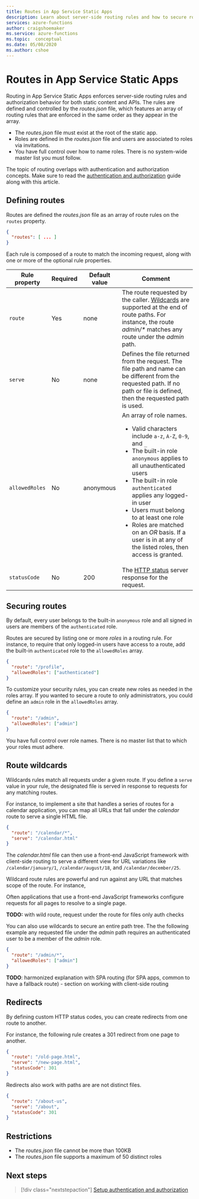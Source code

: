 ```yaml
---
title: Routes in App Service Static Apps
description: Learn about server-side routing rules and how to secure routes with roles.
services: azure-functions
author: craigshoemaker
ms.service: azure-functions
ms.topic:  conceptual
ms.date: 05/08/2020
ms.author: cshoe
---
```


# Routes in App Service Static Apps

Routing in App Service Static Apps enforces server-side routing rules and authorization behavior for both static content and APIs. The rules are defined and controlled by the _routes.json_ file, which features an array of routing rules that are enforced in the same order as they appear in the array.

- The _routes.json_ file must exist at the root of the static app.
- Roles are defined in the _routes.json_ file and users are associated to roles via invitations.
- You have full control over how to name roles. There is no system-wide master list you must follow.

The topic of routing overlaps with authentication and authorization concepts. Make sure to read the [authentication and authorization](authentication-authorization.md) guide along with this article.

## Defining routes

Routes are defined the _routes.json_ file as an array of route rules on the `routes` property.

```json
{
  "routes": [ ... ]
}
```

Each rule is composed of a route to match the incoming request, along with one or more of the optional rule properties.

| Rule property  | Required | Default value | Comment                                                      |
| -------------- | -------- | ------------- | ------------------------------------------------------------ |
| `route`        | Yes      | none          | The route requested by the caller. [Wildcards](#route-wildcards) are supported at the end of route paths. For instance, the route _admin/\*_ matches any route under the _admin_ path. |
| `serve`        | No       | none          | Defines the file returned from the request. The file path and name can be different from the requested path. If no path or file is defined, then the requested path is used. |
| `allowedRoles` | No       | anonymous     | An array of role names. <ul><li>Valid characters include `a-z`, `A-Z`, `0-9`, and `_` <li>The built-in role `anonymous` applies to all unauthenticated users <li>The built-in role `authenticated` applies any logged-in user<li>Users must belong to at least one role<li>Roles are matched on an _OR_ basis. If a user is in at any of the listed roles, then access is granted.</ul> |
| `statusCode`   | No       | 200           | The [HTTP status](https://wikipedia.org/wiki/List_of_HTTP_status_codes) server response for the request. |

## Securing routes

By default, every user belongs to the built-in `anonymous` role and all signed in users are members of the `authenticated` role.

Routes are secured by listing one or more _roles_ in a routing rule. For instance, to require that only logged-in users have access to a route, add the built-in `authenticated` role to the `allowedRoles` array.

```json
{
  "route": "/profile",
  "allowedRoles": ["authenticated"]
}
```

To customize your security rules, you can create new roles as needed in the roles array. If you wanted to secure a route to only administrators, you could define an `admin` role in the `allowedRoles` array.

```json
{
  "route": "/admin",
  "allowedRoles": ["admin"]
}
```

You have full control over role names. There is no master list that to which your roles must adhere.

## Route wildcards

Wildcards rules match all requests under a given route. If you define a `serve` value in your rule, the designated file is served in response to requests for any matching routes.

For instance, to implement a site that handles a series of routes for a calendar application, you can map all URLs that fall under the _calendar_ route to serve a single HTML file.

```json
{
  "route": "/calendar/*",
  "serve": "/calendar.html"
}
```

The _calendar.html_ file can then use a front-end JavaScript framework with client-side routing to serve a different view for URL variations like `/calendar/january/1`, `/calendar/august/18`, and `/calendar/december/25`.

Wildcard route rules are powerful and run against any URL that matches scope of the route. For instance, 

Often applications that use a front-end JavaScript frameworks configure requests for all pages to resolve to a single page.

**TODO:** with wild route, request under the route for files only auth checks

You can also use wildcards to secure an entire path tree. The the following example any requested file under the _admin_ path requires an authenticated user to be a member of the _admin_ role.

```json
{
  "route": "/admin/*",
  "allowedRoles": ["admin"]
}
```


**TODO**: harmonized explanation with SPA routing (for SPA apps, common to have a fallback route) - section on working with client-side routing

## Redirects

By defining custom HTTP status codes, you can create redirects from one route to another.

For instance, the following rule creates a 301 redirect from one page to another.

```json
{
  "route": "/old-page.html",
  "serve": "/new-page.html",
  "statusCode": 301
}
```

Redirects also work with paths are are not distinct files.

```json
{
  "route": "/about-us",
  "serve": "/about",
  "statusCode": 301
}
```

## Restrictions

- The _routes.json_ file cannot be more than 100KB
- The _routes.json_ file supports a maximum of 50 distinct roles

## Next steps

> [!div class="nextstepaction"]
> [Setup authentication and authorization](authentication-authorization.md)
